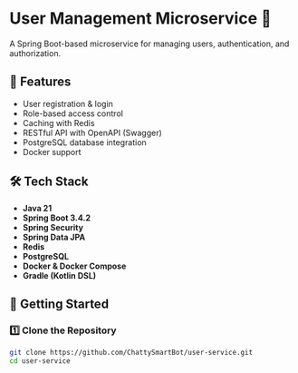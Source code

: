 # User Management Microservice 🚀

A Spring Boot-based microservice for managing users, authentication, and authorization.

## 📌 Features
- User registration & login
- Role-based access control
- Caching with Redis
- RESTful API with OpenAPI (Swagger)
- PostgreSQL database integration
- Docker support

## 🛠️ Tech Stack
- **Java 21**
- **Spring Boot 3.4.2**
- **Spring Security**
- **Spring Data JPA**
- **Redis**
- **PostgreSQL**
- **Docker & Docker Compose**
- **Gradle (Kotlin DSL)**

## 🚀 Getting Started

### **1️⃣ Clone the Repository**
```sh
git clone https://github.com/ChattySmartBot/user-service.git
cd user-service
